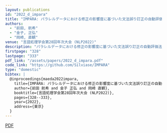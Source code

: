 ```yaml
---
layout: publications
id: "2022_d_impara"
title: "IMPARA: パラレルデータにおける修正の影響度に基づいた文法誤り訂正の自動評価法"
authors:
  - "前田, 航希"
  - "金子, 正弘"
  - "岡崎, 直観"
venue: "言語処理学会第28回年次大会 (NLP2022)"
description: "パラレルデータにおける修正の影響度に基づいた文法誤り訂正の自動評価法に関する研究"
firstpage: "328"
lastpage: "333"
pdf_link: "/assets/papers/2022_d_impara.pdf"
code_link: "https://github.com/Silviase/IMPARA"
type: "domestic"
bibtex: |
  @inproceedings{maeda2022impara,
    title={IMPARA: パラレルデータにおける修正の影響度に基づいた文法誤り訂正の自動評価法},
    author={前田 航希 and 金子 正弘 and 岡崎 直観},
    booktitle={言語処理学会第28回年次大会 (NLP2022)},
    pages={328--333},
    year={2022},
    address={東京}
  }
---
```


[PDF](/assets/papers/2022_d_impara.pdf)
